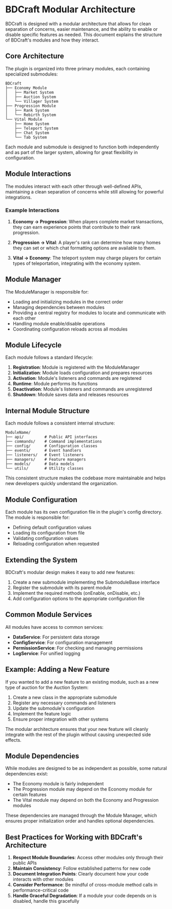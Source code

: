 # BDCraft Modular Architecture

BDCraft is designed with a modular architecture that allows for clean separation of concerns, easier maintenance, and the ability to enable or disable specific features as needed. This document explains the structure of BDCraft's modules and how they interact.

## Core Architecture

The plugin is organized into three primary modules, each containing specialized submodules:

```
BDCraft
├── Economy Module
│   ├── Market System
│   ├── Auction System
│   └── Villager System
├── Progression Module
│   ├── Rank System
│   └── Rebirth System
└── Vital Module
    ├── Home System
    ├── Teleport System
    ├── Chat System
    └── Tab System
```

Each module and submodule is designed to function both independently and as part of the larger system, allowing for great flexibility in configuration.

## Module Interactions

The modules interact with each other through well-defined APIs, maintaining a clean separation of concerns while still allowing for powerful integrations.

### Example Interactions

1. **Economy → Progression**: When players complete market transactions, they can earn experience points that contribute to their rank progression.

2. **Progression → Vital**: A player's rank can determine how many homes they can set or which chat formatting options are available to them.

3. **Vital → Economy**: The teleport system may charge players for certain types of teleportation, integrating with the economy system.

## Module Manager

The ModuleManager is responsible for:

- Loading and initializing modules in the correct order
- Managing dependencies between modules
- Providing a central registry for modules to locate and communicate with each other
- Handling module enable/disable operations
- Coordinating configuration reloads across all modules

## Module Lifecycle

Each module follows a standard lifecycle:

1. **Registration**: Module is registered with the ModuleManager
2. **Initialization**: Module loads configuration and prepares resources
3. **Activation**: Module's listeners and commands are registered
4. **Runtime**: Module performs its functions
5. **Deactivation**: Module's listeners and commands are unregistered
6. **Shutdown**: Module saves data and releases resources

## Internal Module Structure

Each module follows a consistent internal structure:

```
ModuleName/
├── api/         # Public API interfaces
├── commands/    # Command implementations
├── config/      # Configuration classes
├── events/      # Event handlers
├── listeners/   # Event listeners
├── managers/    # Feature managers
├── models/      # Data models
└── utils/       # Utility classes
```

This consistent structure makes the codebase more maintainable and helps new developers quickly understand the organization.

## Module Configuration

Each module has its own configuration file in the plugin's config directory. The module is responsible for:

- Defining default configuration values
- Loading its configuration from file
- Validating configuration values
- Reloading configuration when requested

## Extending the System

BDCraft's modular design makes it easy to add new features:

1. Create a new submodule implementing the SubmoduleBase interface
2. Register the submodule with its parent module
3. Implement the required methods (onEnable, onDisable, etc.)
4. Add configuration options to the appropriate configuration file

## Common Module Services

All modules have access to common services:

- **DataService**: For persistent data storage
- **ConfigService**: For configuration management
- **PermissionService**: For checking and managing permissions
- **LogService**: For unified logging

## Example: Adding a New Feature

If you wanted to add a new feature to an existing module, such as a new type of auction for the Auction System:

1. Create a new class in the appropriate submodule
2. Register any necessary commands and listeners
3. Update the submodule's configuration
4. Implement the feature logic
5. Ensure proper integration with other systems

The modular architecture ensures that your new feature will cleanly integrate with the rest of the plugin without causing unexpected side effects.

## Module Dependencies

While modules are designed to be as independent as possible, some natural dependencies exist:

- The Economy module is fairly independent
- The Progression module may depend on the Economy module for certain features
- The Vital module may depend on both the Economy and Progression modules

These dependencies are managed through the Module Manager, which ensures proper initialization order and handles optional dependencies.

## Best Practices for Working with BDCraft's Architecture

1. **Respect Module Boundaries**: Access other modules only through their public APIs
2. **Maintain Consistency**: Follow established patterns for new code
3. **Document Integration Points**: Clearly document how your code interacts with other modules
4. **Consider Performance**: Be mindful of cross-module method calls in performance-critical code
5. **Handle Graceful Degradation**: If a module your code depends on is disabled, handle this gracefully